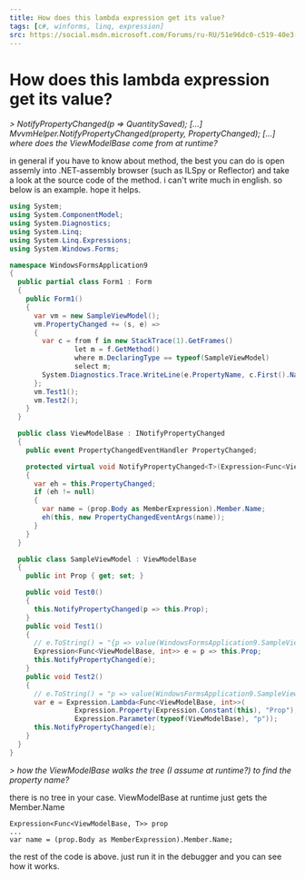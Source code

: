 ```yaml
---
title: How does this lambda expression get its value?
tags: [c#, winforms, linq, expression]
src: https://social.msdn.microsoft.com/Forums/ru-RU/51e96dc0-c519-40e3-9dab-509120fbd330/how-does-this-lambda-expression-get-its-value?forum=csharplanguage
---
```

# How does this lambda expression get its value?
*> NotifyPropertyChanged(p => QuantitySaved); [...] MvvmHelper.NotifyPropertyChanged(property, PropertyChanged); [...] where does the ViewModelBase come from at runtime?*

in general if you have to know about method, the best you can do is open assemly into .NET-assembly browser (such as ILSpy or Reflector) and take a look at the source code of the method.
i can't write much in english. so below is an example. hope it helps.
```c#
using System;
using System.ComponentModel;
using System.Diagnostics;
using System.Linq;
using System.Linq.Expressions;
using System.Windows.Forms;

namespace WindowsFormsApplication9
{
  public partial class Form1 : Form
  {
    public Form1()
    {
      var vm = new SampleViewModel();
      vm.PropertyChanged += (s, e) =>
      {
        var c = from f in new StackTrace(1).GetFrames()
                let m = f.GetMethod()
                where m.DeclaringType == typeof(SampleViewModel)
                select m;
        System.Diagnostics.Trace.WriteLine(e.PropertyName, c.First().Name);
      };
      vm.Test1();
      vm.Test2();
    }
  }

  public class ViewModelBase : INotifyPropertyChanged
  {
    public event PropertyChangedEventHandler PropertyChanged;

    protected virtual void NotifyPropertyChanged<T>(Expression<Func<ViewModelBase, T>> prop)
    {
      var eh = this.PropertyChanged;
      if (eh != null)
      {
        var name = (prop.Body as MemberExpression).Member.Name;
        eh(this, new PropertyChangedEventArgs(name));
      }
    }
  }

  public class SampleViewModel : ViewModelBase
  {
    public int Prop { get; set; }

    public void Test0()
    {
      this.NotifyPropertyChanged(p => this.Prop);
    }
    public void Test1()
    {
      // e.ToString() = "{p => value(WindowsFormsApplication9.SampleViewModel).Prop}"
      Expression<Func<ViewModelBase, int>> e = p => this.Prop;
      this.NotifyPropertyChanged(e);
    }
    public void Test2()
    {
      // e.ToString() = "p => value(WindowsFormsApplication9.SampleViewModel).Prop"
      var e = Expression.Lambda<Func<ViewModelBase, int>>(
                Expression.Property(Expression.Constant(this), "Prop"),
                Expression.Parameter(typeof(ViewModelBase), "p"));
      this.NotifyPropertyChanged(e);
    }
  }
}
```
*> how the ViewModelBase walks the tree (I assume at runtime?) to find the property name?*

there is no tree in your case. ViewModelBase at runtime just gets the Member.Name
```   
Expression<Func<ViewModelBase, T>> prop
...
var name = (prop.Body as MemberExpression).Member.Name;
``` 
the rest of the code is above. just run it in the debugger and you can see how it works.
